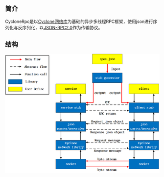 ## 简介

CycloneRpc是以[Cyclone网络库](<https://github.com/RaKiRaKiRa/Cyclone>)为基础的异步多线程RPC框架，使用json进行序列化与反序列化，以[JSON-RPC2.0](https://www.jsonrpc.org/specification)作为传输协议。



## 结构

![](https://github.com/RaKiRaKiRa/CycloneRpc/blob/master/img/struct-img.png)

